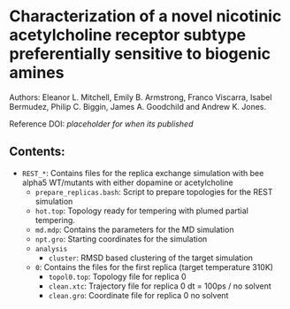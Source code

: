 # Characterization of a novel nicotinic acetylcholine receptor subtype preferentially sensitive to biogenic amines

Authors: Eleanor L. Mitchell, Emily B. Armstrong,  Franco Viscarra, Isabel Bermudez, Philip C. Biggin, James A. Goodchild and Andrew K. Jones.

Reference DOI: *placeholder for when its published*

## Contents:

- `REST_*`: Contains files for the replica exchange simulation with bee alpha5 WT/mutants with either dopamine or acetylcholine 
    - `prepare_replicas.bash`: Script to prepare topologies for the REST simulation
    - `hot.top`: Topology ready for tempering with plumed partial tempering.
    - `md.mdp`: Contains the parameters for the MD simulation
    - `npt.gro`: Starting coordinates for the simulation
    - `analysis`
        - `cluster`: RMSD based clustering of the target simulation
    - `0`: Contains the files for the first replica (target temperature 310K)
        - `topol0.top`: Topology file for replica 0
        - `clean.xtc`: Trajectory file for replica 0 dt = 100ps / no solvent
        - `clean.gro`: Coordinate file for replica 0 no solvent
